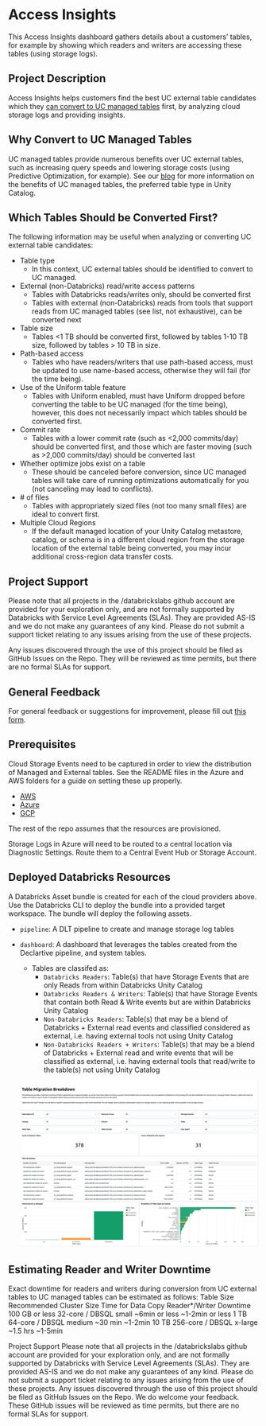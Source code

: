 # Access Insights

This Access Insights dashboard gathers details about a customers’ tables, for example by showing which readers and writers are accessing these tables (using storage logs). 

## Project Description

Access Insights helps customers find the best UC external table candidates which they [can convert to UC managed tables](https://docs.databricks.com/aws/en/tables/convert-external-managed) first, by analyzing cloud storage logs and providing insights.

## Why Convert to UC Managed Tables

UC managed tables provide numerous benefits over UC external tables, such as increasing query speeds and lowering storage costs (using Predictive Optimization, for example). See our [blog](https://www.databricks.com/blog/how-unity-catalog-managed-tables-automate-performance-scale) for more information on the benefits of UC managed tables, the preferred table type in Unity Catalog.

## Which Tables Should be Converted First?

The following information may be useful when analyzing or converting UC external table candidates:

- Table type
  - In this context, UC external tables should be identified to convert to UC managed.
- External (non-Databricks) read/write access patterns
  - Tables with Databricks reads/writes only, should be converted first
  - Tables with external (non-Databricks) reads from tools that support reads from UC managed tables (see list, not exhaustive), can be converted next
- Table size
  - Tables <1 TB should be converted first, followed by tables 1-10 TB size, followed by tables > 10 TB in size.
- Path-based access
  - Tables who have readers/writers that use path-based access, must be updated to use name-based access, otherwise they will fail (for the time being).
- Use of the Uniform table feature
  - Tables with Uniform enabled, must have Uniform dropped before converting the table to be UC managed (for the time being), however, this does not necessarily impact which tables should be converted first.
- Commit rate
  - Tables with a lower commit rate (such as <2,000 commits/day) should be converted first, and those which are faster moving (such as >2,000 commits/day) should be converted last
- Whether optimize jobs exist on a table
  - These should be canceled before conversion, since UC managed tables will take care of running optimizations automatically for you (not canceling may lead to conflicts).
- \# of files
  - Tables with appropriately sized files (not too many small files) are ideal to convert first.
- Multiple Cloud Regions
  - If the default managed location of your Unity Catalog metastore, catalog, or schema is in a different cloud region from the storage location of the external table being converted, you may incur additional cross-region data transfer costs.

## Project Support

Please note that all projects in the /databrickslabs github account are provided for your exploration only, and are not formally supported by Databricks with Service Level Agreements (SLAs).  They are provided AS-IS and we do not make any guarantees of any kind.  Please do not submit a support ticket relating to any issues arising from the use of these projects.

Any issues discovered through the use of this project should be filed as GitHub Issues on the Repo.  They will be reviewed as time permits, but there are no formal SLAs for support.

## General Feedback

For general feedback or suggestions for improvement, please fill out [this form](https://docs.google.com/forms/d/e/1FAIpQLSf2Mz_S9bzCwABsaumDMvloJc5zGRtJ2HYpMvGFI08iFSjv6g/viewform?usp=sharing&ouid=117813373515543542412). 

## Prerequisites

Cloud Storage Events need to be captured in order to view the distribution of Managed and External tables. See the README files in the Azure and AWS folders for a guide on setting these up properly.
 
- [AWS](aws/README.md)
- [Azure](azure/README.md)
- [GCP](gcp/README.md)

The rest of the repo assumes that the resources are provisioned.

Storage Logs in Azure will need to be routed to a central location via Diagnostic Settings.  Route them to a Central Event Hub or Storage Account.


## Deployed Databricks Resources

A Databricks Asset bundle is created for each of the cloud providers above. Use the Databricks CLI to deploy the bundle into a provided target workspace. The 
bundle will deploy the following assets. 

- `pipeline`: A DLT pipeline to create and manage storage log tables 
- `dashboard`: A dashboard that leverages the tables created from the Declartive pipeline, and system tables. 
  - Tables are classifed as:
    - `Databricks Readers`: Table(s) that have Storage Events that are only Reads from within Databricks Unity Catalog
    - `Databricks Readers & Writers`: Table(s) that have Storage Events that contain both Read & Write events but are within Databricks Unity Catalog
    - `Non-Databricks Readers`: Table(s) that may be a blend of Databricks + External read events and classified considered as external, i.e. having external tools not using Unity Catalog
    - `Non-Databricks Readers + Writers`: Table(s) that may be a blend of Databricks + External read and write events that will be classified as external, i.e. having external tools that read/write to the table(s) not using Unity Catalog

  ![Access Insights Dashboard](/imgs/dashboard_sample.png)
## Estimating Reader and Writer Downtime
Exact downtime for readers and writers during conversion from UC external tables to UC managed tables can be estimated as follows:
Table Size
Recommended Cluster Size
Time for Data Copy 
Reader*/Writer Downtime
100 GB or less
32-core / DBSQL small
~6min or less
~1-2min or less
1 TB
64-core / DBSQL medium
~30 min
~1-2min 
10 TB
256-core / DBSQL x-large
~1.5 hrs
~1-5min

Project Support
Please note that all projects in the /databrickslabs github account are provided for your exploration only, and are not formally supported by Databricks with Service Level Agreements (SLAs). They are provided AS-IS and we do not make any guarantees of any kind. Please do not submit a support ticket relating to any issues arising from the use of these projects.
Any issues discovered through the use of this project should be filed as GitHub Issues on the Repo. We do welcome your feedback. These GitHub issues will be reviewed as time permits, but there are no formal SLAs for support.

  
